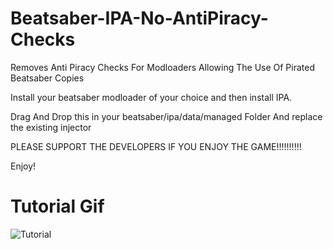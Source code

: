 # Beatsaber-IPA-No-AntiPiracy-Checks

Removes Anti Piracy Checks For Modloaders Allowing The Use Of Pirated Beatsaber Copies

Install your beatsaber modloader of your choice and then install IPA.

Drag And Drop this in your beatsaber/ipa/data/managed Folder And replace the existing injector 

PLEASE SUPPORT THE DEVELOPERS IF YOU ENJOY THE GAME!!!!!!!!!!

Enjoy!

# Tutorial Gif

![Tutorial](https://i.imgur.com/EzmUdc5.gif)

